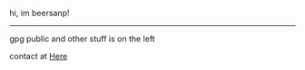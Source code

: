 hi, im beersanp!

---

gpg public and other stuff is on the left

contact at [Here](mailto:beersanp@duck.com)